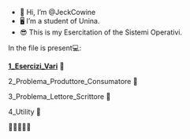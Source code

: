 - 👋 Hi, I’m @JeckCowine
- 🖥 I’m a student of Unina.
- 😎 This is my Esercitation of the Sistemi Operativi.

In the file is present💻:

[**1_Esercizi_Vari**](https://github.com/JeckCowine/Esercizi/tree/main/1_Esercizi) 📃

2_Problema_Produttore_Consumatore 📄

3_Problema_Lettore_Scrittore 📑

4_Utility 📑

<!---
JeckCowine is a ✨❤ special ✨💙 repository because its `README.md` (this file) appears on your GitHub profile.
You can click the Preview link to take a look at your changes.
--->
🦾🙋‍♂️👋🤙
